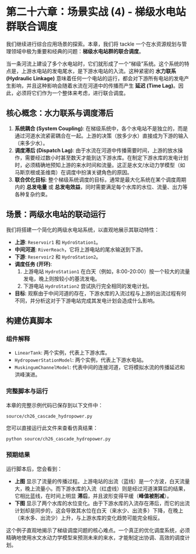 # 第二十六章：场景实战 (4) - 梯级水电站群联合调度

我们继续进行综合应用场景的探索。本章，我们将 tackle 一个在水资源规划与管理领域中极为重要和经典的问题：**梯级水电站群的联合调度**。

当一条河流上建设了多个水电站时，它们就形成了一个“梯级”系统。这个系统的特点是，上游水电站的发电尾水，是下游水电站的入流。这种紧密的 **水力联系 (Hydraulic Linkage)** 意味着任何一个电站的运行，都会对下游所有电站的发电产生影响，并且这种影响会随着水流在河道中的传播而产生 **延迟 (Time Lag)**。因此，必须将它们作为一个整体来考虑，进行联合调度。

## 核心概念：水力联系与调度滞后

1.  **系统耦合 (System Coupling)**: 在梯级系统中，各个水电站不是独立的，而是通过河道水流紧密耦合在一起。上游的决策（放多少水）直接成为下游的输入（来多少水）。
2.  **调度滞后 (Dispatch Lag)**: 由于水流在河道中传播需要时间，上游的放水操作，需要经过数小时甚至数天才能到达下游水库。在制定下游水库的发电计划时，必须精确地预知上游的来水时间和流量。这正是水文/水动力学模型（如马斯京根或圣维南）在调度中扮演关键角色的原因。
3.  **联合优化目标**: 整个梯级系统调度的目标，通常是最大化系统在某个调度周期内的 **总发电量** 或 **总发电效益**，同时需要满足每个水库的水位、流量、出力等各种复杂约束。

## 场景：两级水电站的联动运行

我们将搭建一个简化的两级水电站系统，以直观地展示其联动特性：
*   **上游**: `Reservoir1` 和 `HydroStation1`。
*   **中间河道**: `RiverReach`，它将上游电站的尾水输送到下游。
*   **下游**: `Reservoir2` 和 `HydroStation2`。
*   **调度任务 (开环)**:
    1.  上游电站 `HydroStation1` 在白天（例如，8:00-20:00）按一个较大的流量发电，晚上则按较小的基流发电。
    2.  下游电站 `HydroStation2` 尝试执行完全相同的发电计划。
*   **目标**: 观察由于中间河道的存在，下游水库的入流过程与上游的出流过程有何不同，并分析这对于下游电站完成其发电计划会造成什么影响。

## 构建仿真脚本

### 组件解释

*   `LinearTank`: 两个实例，代表上下游水库。
*   `HydropowerStationModel`: 两个实例，代表上下游水电站。
*   `MuskingumChannelModel`: 代表中间的连接河道，它将模拟水流的传播延迟和洪峰演进。

### 完整脚本与运行

本章的完整示例代码已保存到以下文件中：

`source/ch26_cascade_hydropower.py`

您可以直接运行此文件来查看仿真结果：

```bash
python source/ch26_cascade_hydropower.py
```

### 预期结果

运行脚本后，您会看到：
*   **上图** 显示了流量的传播过程。上游电站的出流（蓝线）是一个方波，白天流量大，晚上流量小。而下游水库的入流（红虚线）则是经过河道演算后的结果，它相比蓝线，在时间上明显 **滞后**，并且波形变得平缓（**峰值被削减**）。
*   **下图** 显示了两个水库的水位变化。由于下游水库的入流存在滞后，而它的出流计划却是同步的，这会导致其水位在白天（来水少、出流多）下降，在晚上（来水多、出流少）上升，与上游水库的变化趋势可能完全相反。

这个例子直观地揭示了梯级调度问题的核心难点。一个真正的优化调度系统，必须精确地使用水文水动力学模型来预测未来的来水，才能制定出协调、高效的调度计划。
